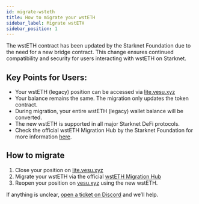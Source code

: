 ```yaml
---
id: migrate-wsteth
title: How to migrate your wstETH
sidebar_label: Migrate wstETH
sidebar_position: 1
---
```


The wstETH contract has been updated by the Starknet Foundation due to the need for a new bridge contract. This change ensures continued compatibility and security for users interacting with wstETH on Starknet.

## Key Points for Users:
- Your wstETH (legacy) position can be accessed via [lite.vesu.xyz](https://lite.vesu.xyz/)
- Your balance remains the same. The migration only updates the token contract.
- During migration, your entire wstETH (legacy) wallet balance will be converted.
- The new wstETH is supported in all major Starknet DeFi protocols.
- Check the official wstETH Migration Hub by the Starknet Foundation for more information [here](https://wstethmigration.starknet.io/).

## How to migrate

1. Close your position on [lite.vesu.xyz](https://lite.vesu.xyz)
2. Migrate your wstETH via the official [wstETH Migration Hub](https://wstethmigration.starknet.io/)
3. Reopen your position on [vesu.xyz](https://vesu.xyz/) using the new wstETH.

If anything is unclear, [open a ticket on Discord](https://discord.com/invite/G9Gxgujj8T) and we’ll help.